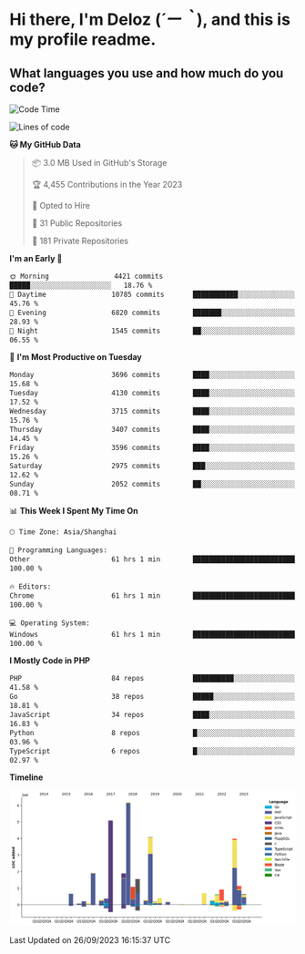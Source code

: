 # **Hi there, I'm Deloz (*´ー｀*), and this is my profile readme.**

## **What languages you use and how much do you code?**

<!--START_SECTION:waka-->
![Code Time](http://img.shields.io/badge/Code%20Time-2%2C481%20hrs%2011%20mins-blue)

![Lines of code](https://img.shields.io/badge/From%20Hello%20World%20I%27ve%20Written-32.8%20million%20lines%20of%20code-blue)

**🐱 My GitHub Data** 

> 📦 3.0 MB Used in GitHub's Storage 
 > 
> 🏆 4,455 Contributions in the Year 2023
 > 
> 💼 Opted to Hire
 > 
> 📜 31 Public Repositories 
 > 
> 🔑 181 Private Repositories 
 > 
**I'm an Early 🐤** 

```text
🌞 Morning                4421 commits        █████░░░░░░░░░░░░░░░░░░░░   18.76 % 
🌆 Daytime                10785 commits       ███████████░░░░░░░░░░░░░░   45.76 % 
🌃 Evening                6820 commits        ███████░░░░░░░░░░░░░░░░░░   28.93 % 
🌙 Night                  1545 commits        ██░░░░░░░░░░░░░░░░░░░░░░░   06.55 % 
```
📅 **I'm Most Productive on Tuesday** 

```text
Monday                   3696 commits        ████░░░░░░░░░░░░░░░░░░░░░   15.68 % 
Tuesday                  4130 commits        ████░░░░░░░░░░░░░░░░░░░░░   17.52 % 
Wednesday                3715 commits        ████░░░░░░░░░░░░░░░░░░░░░   15.76 % 
Thursday                 3407 commits        ████░░░░░░░░░░░░░░░░░░░░░   14.45 % 
Friday                   3596 commits        ████░░░░░░░░░░░░░░░░░░░░░   15.26 % 
Saturday                 2975 commits        ███░░░░░░░░░░░░░░░░░░░░░░   12.62 % 
Sunday                   2052 commits        ██░░░░░░░░░░░░░░░░░░░░░░░   08.71 % 
```


📊 **This Week I Spent My Time On** 

```text
🕑︎ Time Zone: Asia/Shanghai

💬 Programming Languages: 
Other                    61 hrs 1 min        █████████████████████████   100.00 % 

🔥 Editors: 
Chrome                   61 hrs 1 min        █████████████████████████   100.00 % 

💻 Operating System: 
Windows                  61 hrs 1 min        █████████████████████████   100.00 % 
```

**I Mostly Code in PHP** 

```text
PHP                      84 repos            ██████████░░░░░░░░░░░░░░░   41.58 % 
Go                       38 repos            █████░░░░░░░░░░░░░░░░░░░░   18.81 % 
JavaScript               34 repos            ████░░░░░░░░░░░░░░░░░░░░░   16.83 % 
Python                   8 repos             █░░░░░░░░░░░░░░░░░░░░░░░░   03.96 % 
TypeScript               6 repos             █░░░░░░░░░░░░░░░░░░░░░░░░   02.97 % 
```



**Timeline**

![Lines of Code chart](https://raw.githubusercontent.com/deloz/deloz/main/assets/bar_graph.png)


 Last Updated on 26/09/2023 16:15:37 UTC
<!--END_SECTION:waka-->
